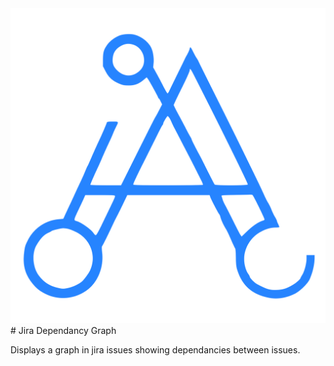 <img src="./static/dep-graph/public/logo.svg" />
# Jira Dependancy Graph

Displays a graph in jira issues showing dependancies between issues.
